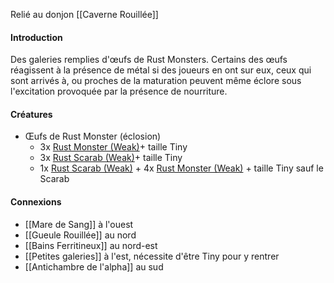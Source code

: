 Relié au donjon [[Caverne Rouillée]]
#### Introduction
Des galeries remplies d'œufs de Rust Monsters. Certains des œufs réagissent à la présence de métal si des joueurs en ont sur eux, ceux qui sont arrivés à, ou proches de la maturation peuvent même éclore sous l'excitation provoquée par la présence de nourriture.
#### Créatures
- Œufs de Rust Monster (éclosion)
	- 3x [Rust Monster (Weak)](https://2e.aonprd.com/Monsters.aspx?ID=354&Weak=true&NoRedirect=1)+ taille Tiny
	- 3x [Rust Scarab (Weak)](https://2e.aonprd.com/Monsters.aspx?ID=2648&Weak=true&NoRedirect=1)+ taille Tiny
	- 1x [Rust Scarab (Weak)](https://2e.aonprd.com/Monsters.aspx?ID=2648&Weak=true&NoRedirect=1) + 4x [Rust Monster (Weak)](https://2e.aonprd.com/Monsters.aspx?ID=354&Weak=true&NoRedirect=1) + taille Tiny sauf le Scarab
#### Connexions
- [[Mare de Sang]] à l'ouest
- [[Gueule Rouillée]] au nord
- [[Bains Ferritineux]] au nord-est
- [[Petites galeries]] à l'est, nécessite d'être Tiny pour y rentrer
- [[Antichambre de l'alpha]] au sud